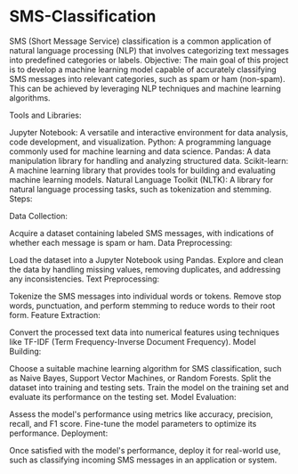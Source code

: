 # SMS-Classification
SMS (Short Message Service) classification is a common application of natural language processing (NLP) that involves categorizing text messages into predefined categories or labels. 
Objective:
The main goal of this project is to develop a machine learning model capable of accurately classifying SMS messages into relevant categories, such as spam or ham (non-spam). This can be achieved by leveraging NLP techniques and machine learning algorithms.

Tools and Libraries:

Jupyter Notebook: A versatile and interactive environment for data analysis, code development, and visualization.
Python: A programming language commonly used for machine learning and data science.
Pandas: A data manipulation library for handling and analyzing structured data.
Scikit-learn: A machine learning library that provides tools for building and evaluating machine learning models.
Natural Language Toolkit (NLTK): A library for natural language processing tasks, such as tokenization and stemming.
Steps:

Data Collection:

Acquire a dataset containing labeled SMS messages, with indications of whether each message is spam or ham.
Data Preprocessing:

Load the dataset into a Jupyter Notebook using Pandas.
Explore and clean the data by handling missing values, removing duplicates, and addressing any inconsistencies.
Text Preprocessing:

Tokenize the SMS messages into individual words or tokens.
Remove stop words, punctuation, and perform stemming to reduce words to their root form.
Feature Extraction:

Convert the processed text data into numerical features using techniques like TF-IDF (Term Frequency-Inverse Document Frequency).
Model Building:

Choose a suitable machine learning algorithm for SMS classification, such as Naive Bayes, Support Vector Machines, or Random Forests.
Split the dataset into training and testing sets.
Train the model on the training set and evaluate its performance on the testing set.
Model Evaluation:

Assess the model's performance using metrics like accuracy, precision, recall, and F1 score.
Fine-tune the model parameters to optimize its performance.
Deployment:

Once satisfied with the model's performance, deploy it for real-world use, such as classifying incoming SMS messages in an application or system.
